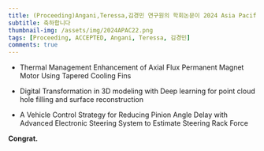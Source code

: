 ```yaml
---
title: (Proceeding)Angani,Teressa,김경민 연구원의 학회논문이 2024 Asia Pacific Automotive Engineering Conference 에 Accept 되었습니다 
subtitle: 축하합니다
thumbnail-img: /assets/img/2024APAC22.png
tags: [Proceeding, ACCEPTED, Angani, Teressa, 김경민]
comments: true
---
```


- Thermal Management Enhancement of Axial Flux Permanent Magnet Motor Using Tapered Cooling Fins

- Digital Transformation in 3D modeling with Deep learning for point cloud hole filling and surface reconstruction

- A Vehicle Control Strategy for Reducing Pinion Angle Delay with Advanced Electronic Steering System to Estimate Steering Rack Force

**Congrat.**
